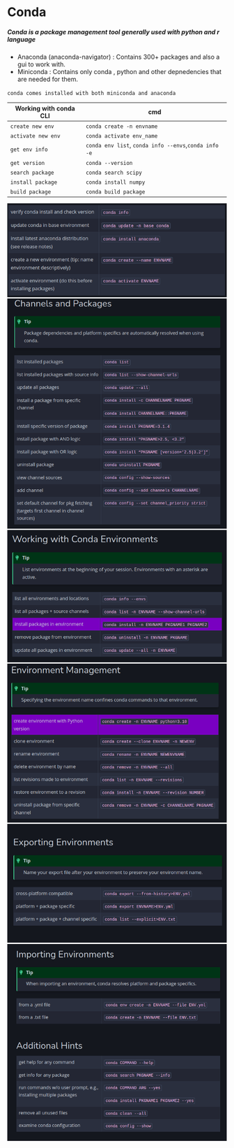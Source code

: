 # Conda
##### Conda is a package management tool generally used with python and r language 
* Anaconda (anaconda-navigator) : Contains 300+ packages and also a gui to work with.
* Miniconda : Contains only conda , python and other depnedencies that are needed for them.

`conda comes installed with both miniconda and anaconda`

|Working with conda CLI| cmd |
|---|---
`create new env` | `conda create -n envname` |
`activate new env` | `conda activate env_name`|
`get env info` | `conda env list`, `conda info --envs`,`conda info -e`
`get version` | `conda --version`
`search package` | `conda search scipy`
`install package` | `conda install numpy`
`build package` | `conda build package`

![conda0](./conda1.png)
![conda1](./conda2.png)
![conda2](./conda3.png)
![conda3](./conda4.png)
![conda4](./conda5.png)
![conda5](./conda6.png)
